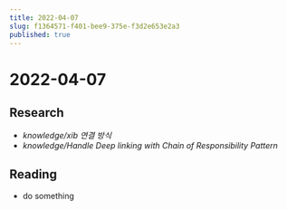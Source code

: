 ```yaml
---
title: 2022-04-07
slug: f1364571-f401-bee9-375e-f3d2e653e2a3
published: true
---
```


# 2022-04-07

## Research

* *knowledge/xib 연결 방식*
* *knowledge/Handle Deep linking with Chain of Responsibility Pattern*

## Reading

* do something
